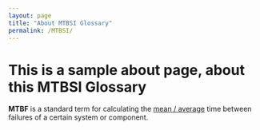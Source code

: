 ```yaml
---
layout: page
title: "About MTBSI Glossary"
permalink: /MTBSI/
---
```


# This is a sample about page, about this MTBSI Glossary



**MTBF** is a standard term for calculating the [mean / average](What%20is%20Statistical%20Mean?%20-%20Definition%20from%20Techopedia%20www.techopedia.com%20%E2%80%BA%20definition%20%E2%80%BA%20statistical-mean) time between failures of a certain system or component. 

